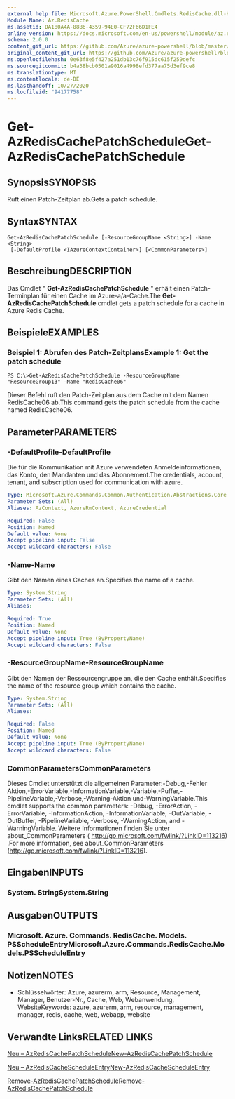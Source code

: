 ```yaml
---
external help file: Microsoft.Azure.PowerShell.Cmdlets.RedisCache.dll-Help.xml
Module Name: Az.RedisCache
ms.assetid: DA180A4A-88B6-4359-94E0-CF72F66D1FE4
online version: https://docs.microsoft.com/en-us/powershell/module/az.rediscache/get-azrediscachepatchschedule
schema: 2.0.0
content_git_url: https://github.com/Azure/azure-powershell/blob/master/src/RedisCache/RedisCache/help/Get-AzRedisCachePatchSchedule.md
original_content_git_url: https://github.com/Azure/azure-powershell/blob/master/src/RedisCache/RedisCache/help/Get-AzRedisCachePatchSchedule.md
ms.openlocfilehash: 0e63f8e5f427a251db13c76f915dc615f259defc
ms.sourcegitcommit: b4a38bcb0501a9016a4998efd377aa75d3ef9ce8
ms.translationtype: MT
ms.contentlocale: de-DE
ms.lasthandoff: 10/27/2020
ms.locfileid: "94177758"
---
```

# <span data-ttu-id="77749-101">Get-AzRedisCachePatchSchedule</span><span class="sxs-lookup"><span data-stu-id="77749-101">Get-AzRedisCachePatchSchedule</span></span>

## <span data-ttu-id="77749-102">Synopsis</span><span class="sxs-lookup"><span data-stu-id="77749-102">SYNOPSIS</span></span>
<span data-ttu-id="77749-103">Ruft einen Patch-Zeitplan ab.</span><span class="sxs-lookup"><span data-stu-id="77749-103">Gets a patch schedule.</span></span>

## <span data-ttu-id="77749-104">Syntax</span><span class="sxs-lookup"><span data-stu-id="77749-104">SYNTAX</span></span>

```
Get-AzRedisCachePatchSchedule [-ResourceGroupName <String>] -Name <String>
 [-DefaultProfile <IAzureContextContainer>] [<CommonParameters>]
```

## <span data-ttu-id="77749-105">Beschreibung</span><span class="sxs-lookup"><span data-stu-id="77749-105">DESCRIPTION</span></span>
<span data-ttu-id="77749-106">Das Cmdlet " **Get-AzRedisCachePatchSchedule** " erhält einen Patch-Terminplan für einen Cache im Azure-a/a-Cache.</span><span class="sxs-lookup"><span data-stu-id="77749-106">The **Get-AzRedisCachePatchSchedule** cmdlet gets a patch schedule for a cache in Azure Redis Cache.</span></span>

## <span data-ttu-id="77749-107">Beispiele</span><span class="sxs-lookup"><span data-stu-id="77749-107">EXAMPLES</span></span>

### <span data-ttu-id="77749-108">Beispiel 1: Abrufen des Patch-Zeitplans</span><span class="sxs-lookup"><span data-stu-id="77749-108">Example 1: Get the patch schedule</span></span>
```
PS C:\>Get-AzRedisCachePatchSchedule -ResourceGroupName "ResourceGroup13" -Name "RedisCache06"
```

<span data-ttu-id="77749-109">Dieser Befehl ruft den Patch-Zeitplan aus dem Cache mit dem Namen RedisCache06 ab.</span><span class="sxs-lookup"><span data-stu-id="77749-109">This command gets the patch schedule from the cache named RedisCache06.</span></span>

## <span data-ttu-id="77749-110">Parameter</span><span class="sxs-lookup"><span data-stu-id="77749-110">PARAMETERS</span></span>

### <span data-ttu-id="77749-111">-DefaultProfile</span><span class="sxs-lookup"><span data-stu-id="77749-111">-DefaultProfile</span></span>
<span data-ttu-id="77749-112">Die für die Kommunikation mit Azure verwendeten Anmeldeinformationen, das Konto, den Mandanten und das Abonnement.</span><span class="sxs-lookup"><span data-stu-id="77749-112">The credentials, account, tenant, and subscription used for communication with azure.</span></span>

```yaml
Type: Microsoft.Azure.Commands.Common.Authentication.Abstractions.Core.IAzureContextContainer
Parameter Sets: (All)
Aliases: AzContext, AzureRmContext, AzureCredential

Required: False
Position: Named
Default value: None
Accept pipeline input: False
Accept wildcard characters: False
```

### <span data-ttu-id="77749-113">-Name</span><span class="sxs-lookup"><span data-stu-id="77749-113">-Name</span></span>
<span data-ttu-id="77749-114">Gibt den Namen eines Caches an.</span><span class="sxs-lookup"><span data-stu-id="77749-114">Specifies the name of a cache.</span></span>

```yaml
Type: System.String
Parameter Sets: (All)
Aliases:

Required: True
Position: Named
Default value: None
Accept pipeline input: True (ByPropertyName)
Accept wildcard characters: False
```

### <span data-ttu-id="77749-115">-ResourceGroupName</span><span class="sxs-lookup"><span data-stu-id="77749-115">-ResourceGroupName</span></span>
<span data-ttu-id="77749-116">Gibt den Namen der Ressourcengruppe an, die den Cache enthält.</span><span class="sxs-lookup"><span data-stu-id="77749-116">Specifies the name of the resource group which contains the cache.</span></span>

```yaml
Type: System.String
Parameter Sets: (All)
Aliases:

Required: False
Position: Named
Default value: None
Accept pipeline input: True (ByPropertyName)
Accept wildcard characters: False
```

### <span data-ttu-id="77749-117">CommonParameters</span><span class="sxs-lookup"><span data-stu-id="77749-117">CommonParameters</span></span>
<span data-ttu-id="77749-118">Dieses Cmdlet unterstützt die allgemeinen Parameter:-Debug,-Fehler Aktion,-ErrorVariable,-InformationVariable,-Variable,-Puffer,-PipelineVariable,-Verbose,-Warning-Aktion und-WarningVariable.</span><span class="sxs-lookup"><span data-stu-id="77749-118">This cmdlet supports the common parameters: -Debug, -ErrorAction, -ErrorVariable, -InformationAction, -InformationVariable, -OutVariable, -OutBuffer, -PipelineVariable, -Verbose, -WarningAction, and -WarningVariable.</span></span> <span data-ttu-id="77749-119">Weitere Informationen finden Sie unter about_CommonParameters ( http://go.microsoft.com/fwlink/?LinkID=113216) .</span><span class="sxs-lookup"><span data-stu-id="77749-119">For more information, see about_CommonParameters (http://go.microsoft.com/fwlink/?LinkID=113216).</span></span>

## <span data-ttu-id="77749-120">Eingaben</span><span class="sxs-lookup"><span data-stu-id="77749-120">INPUTS</span></span>

### <span data-ttu-id="77749-121">System. String</span><span class="sxs-lookup"><span data-stu-id="77749-121">System.String</span></span>

## <span data-ttu-id="77749-122">Ausgaben</span><span class="sxs-lookup"><span data-stu-id="77749-122">OUTPUTS</span></span>

### <span data-ttu-id="77749-123">Microsoft. Azure. Commands. RedisCache. Models. PSScheduleEntry</span><span class="sxs-lookup"><span data-stu-id="77749-123">Microsoft.Azure.Commands.RedisCache.Models.PSScheduleEntry</span></span>

## <span data-ttu-id="77749-124">Notizen</span><span class="sxs-lookup"><span data-stu-id="77749-124">NOTES</span></span>
* <span data-ttu-id="77749-125">Schlüsselwörter: Azure, azurerm, arm, Resource, Management, Manager, Benutzer-Nr., Cache, Web, Webanwendung, Website</span><span class="sxs-lookup"><span data-stu-id="77749-125">Keywords: azure, azurerm, arm, resource, management, manager, redis, cache, web, webapp, website</span></span>

## <span data-ttu-id="77749-126">Verwandte Links</span><span class="sxs-lookup"><span data-stu-id="77749-126">RELATED LINKS</span></span>

[<span data-ttu-id="77749-127">Neu – AzRedisCachePatchSchedule</span><span class="sxs-lookup"><span data-stu-id="77749-127">New-AzRedisCachePatchSchedule</span></span>](./New-AzRedisCachePatchSchedule.md)

[<span data-ttu-id="77749-128">Neu – AzRedisCacheScheduleEntry</span><span class="sxs-lookup"><span data-stu-id="77749-128">New-AzRedisCacheScheduleEntry</span></span>](./New-AzRedisCacheScheduleEntry.md)

[<span data-ttu-id="77749-129">Remove-AzRedisCachePatchSchedule</span><span class="sxs-lookup"><span data-stu-id="77749-129">Remove-AzRedisCachePatchSchedule</span></span>](./Remove-AzRedisCachePatchSchedule.md)


